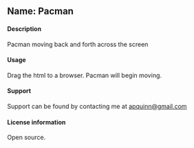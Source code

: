 ## Name: Pacman  
#### Description
Pacman moving back and forth across the screen

#### Usage
Drag the html to a browser. Pacman will begin moving.

#### Support
Support can be found by contacting me at apquinn@gmail.com

#### License information
Open source.
